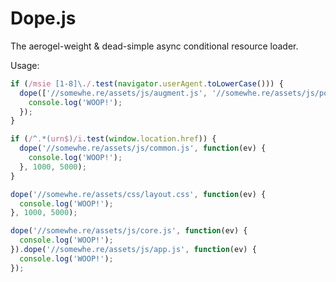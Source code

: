Dope.js
=======

The aerogel-weight & dead-simple async conditional resource loader.

Usage:
~~~ javascript
if (/msie [1-8]\./.test(navigator.userAgent.toLowerCase())) {
  dope(['//somewhe.re/assets/js/augment.js', '//somewhe.re/assets/js/polyfill.js'], function(ev) {
    console.log('WOOP!');
  });
}

if (/^.*(urn$)/i.test(window.location.href)) {
  dope('//somewhe.re/assets/js/common.js', function(ev) {
    console.log('WOOP!');
  }, 1000, 5000);
}

dope('//somewhe.re/assets/css/layout.css', function(ev) {
  console.log('WOOP!');
}, 1000, 5000);

dope('//somewhe.re/assets/js/core.js', function(ev) {
  console.log('WOOP!');
}).dope('//somewhe.re/assets/js/app.js', function(ev) {
  console.log('WOOP!');
});
~~~
